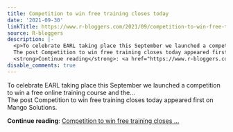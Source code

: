 ```yaml
---
title: Competition to win free training closes today
date: '2021-09-30'
linkTitle: https://www.r-bloggers.com/2021/09/competition-to-win-free-training-closes-today/
source: R-bloggers
description: |-
  <p>To celebrate EARL taking place this September we launched a competition to win a free online training course and the...<br />
  The post Competition to win free training closes today appeared first on Mango Solutions.</p>
  <strong>Continue reading</strong>: <a href="https://www.r-bloggers.com/2021/09/competition-to-win-free-training-closes-today/">Competition to win free training closes ...
disable_comments: true
---
```

<p>To celebrate EARL taking place this September we launched a competition to win a free online training course and the...<br />
The post Competition to win free training closes today appeared first on Mango Solutions.</p>
<strong>Continue reading</strong>: <a href="https://www.r-bloggers.com/2021/09/competition-to-win-free-training-closes-today/">Competition to win free training closes ...
